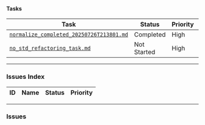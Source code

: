 #### Tasks

| Task | Status | Priority | Responsible |
|---|---|---|---|
| [`normalize_completed_20250726T213801.md`](./normalize_completed_20250726T213801.md) | Completed | High | @user |
| [`no_std_refactoring_task.md`](./no_std_refactoring_task.md) | Not Started | High | @user |

---

### Issues Index

| ID | Name | Status | Priority |
|---|---|---|---|

---

### Issues